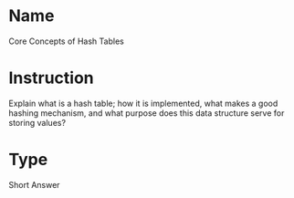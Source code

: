 # Name  
Core Concepts of Hash Tables

 # Instruction 
 Explain what is a hash table; how it is implemented, what makes a good hashing mechanism, and what purpose does this data structure serve for storing values?

 # Type
 Short Answer
